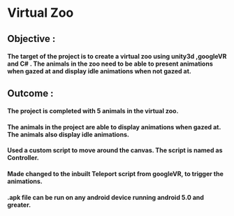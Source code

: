 # Virtual Zoo









## Objective : 

#### The target of the project is to create a virtual zoo using unity3d ,googleVR and C# . The animals in the zoo need to be able to present animations when gazed at and display idle animations when not gazed at.

## Outcome : 

#### The project is completed with 5 animals in the virtual zoo.

#### The animals in the project are able to display animations when gazed at. The animals also display idle animations.

#### Used a custom script to move around the canvas. The script is named as Controller.

#### Made changed to the inbuilt Teleport script from googleVR,  to trigger the animations.

#### .apk file can be run on any android device  running android 5.0 and greater.
